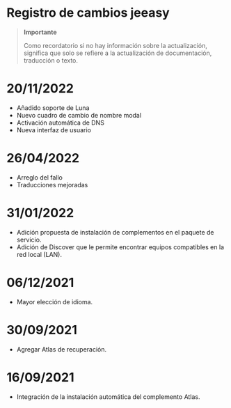 # Registro de cambios jeeasy

>**Importante**
>
>Como recordatorio si no hay información sobre la actualización, significa que solo se refiere a la actualización de documentación, traducción o texto.

# 20/11/2022

- Añadido soporte de Luna
- Nuevo cuadro de cambio de nombre modal
- Activación automática de DNS
- Nueva interfaz de usuario

# 26/04/2022

- Arreglo del fallo
- Traducciones mejoradas

# 31/01/2022

- Adición propuesta de instalación de complementos en el paquete de servicio.
- Adición de Discover que le permite encontrar equipos compatibles en la red local (LAN).

# 06/12/2021

- Mayor elección de idioma.

# 30/09/2021

- Agregar Atlas de recuperación.

# 16/09/2021

- Integración de la instalación automática del complemento Atlas.
